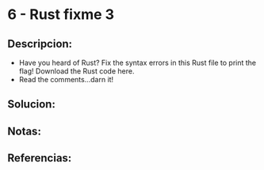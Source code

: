 # 6 - Rust fixme 3

## Descripcion:
* Have you heard of Rust? Fix the syntax errors in this Rust file to print the flag!
Download the Rust code here.
* Read the comments...darn it!

## Solucion:

## Notas:

## Referencias: